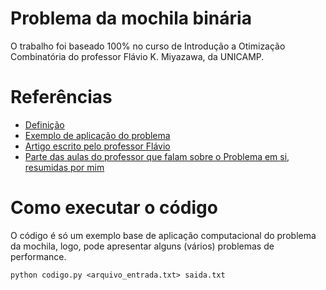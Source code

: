 # Problema da mochila binária
O trabalho foi baseado 100% no curso de Introdução a Otimização Combinatória do professor Flávio K. Miyazawa, da UNICAMP.

# Referências
- [Definição](https://pt.wikipedia.org/wiki/Problema_da_mochila)
- [Exemplo de aplicação do problema](http://www.ic.uff.br/~jsilva/artigo_problema_da_mochila.pdf)
- [Artigo escrito pelo professor Flávio](https://www.ic.unicamp.br/~fkm/lectures/intro-otimizacao.pdf)
- [Parte das aulas do professor que falam sobre o Problema em si, resumidas por mim](./Problema-Mochila.pdf)

# Como executar o código

O código é só um exemplo base de aplicação computacional do problema da mochila, logo, pode apresentar alguns (vários) problemas de performance.

```
python codigo.py <arquivo_entrada.txt> saida.txt
```